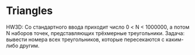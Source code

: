 # Triangles
HW3D:
Со стандартного ввода приходит число 0 < N < 1000000, а потом N наборов точек, представляющих трёхмерные треугольники. 
Задача: вывести номера всех треугольников, которые пересекаются с каким-либо другим.
